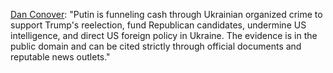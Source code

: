 <a href="https://www.facebook.com/dan.conover.714/posts/10218726118997790">Dan Conover</a>: "Putin is funneling cash through Ukrainian organized crime to support Trump's reelection, fund Republican candidates, undermine US intelligence, and direct US foreign policy in Ukraine. The evidence is in the public domain and can be cited strictly through official documents and reputable news outlets." 

